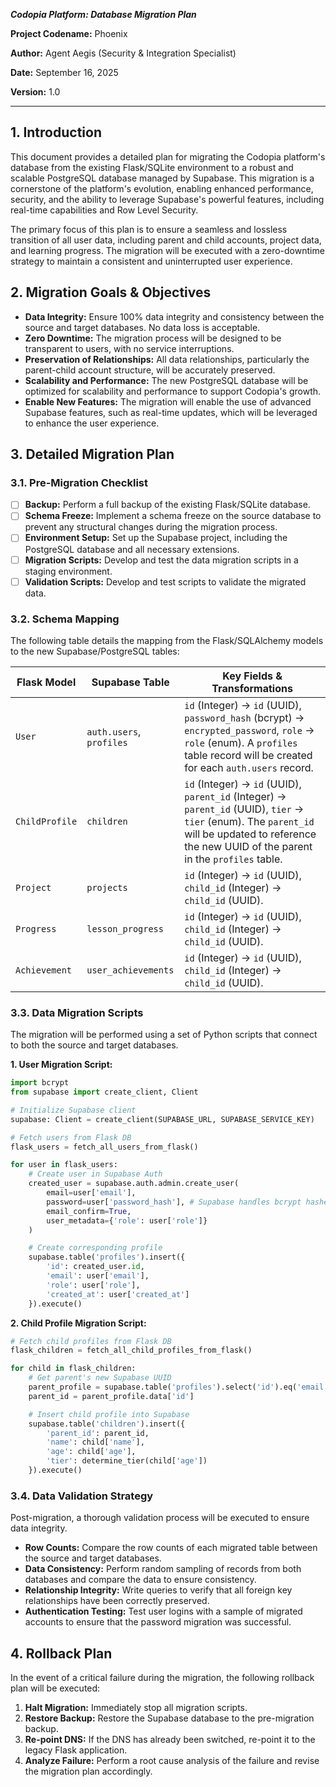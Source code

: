 


_**Codopia Platform: Database Migration Plan**_

**Project Codename:** Phoenix

**Author:** Agent Aegis (Security & Integration Specialist)

**Date:** September 16, 2025

**Version:** 1.0

---

## 1. Introduction

This document provides a detailed plan for migrating the Codopia platform's database from the existing Flask/SQLite environment to a robust and scalable PostgreSQL database managed by Supabase. This migration is a cornerstone of the platform's evolution, enabling enhanced performance, security, and the ability to leverage Supabase's powerful features, including real-time capabilities and Row Level Security.

The primary focus of this plan is to ensure a seamless and lossless transition of all user data, including parent and child accounts, project data, and learning progress. The migration will be executed with a zero-downtime strategy to maintain a consistent and uninterrupted user experience.

## 2. Migration Goals & Objectives

*   **Data Integrity:** Ensure 100% data integrity and consistency between the source and target databases. No data loss is acceptable.
*   **Zero Downtime:** The migration process will be designed to be transparent to users, with no service interruptions.
*   **Preservation of Relationships:** All data relationships, particularly the parent-child account structure, will be accurately preserved.
*   **Scalability and Performance:** The new PostgreSQL database will be optimized for scalability and performance to support Codopia's growth.
*   **Enable New Features:** The migration will enable the use of advanced Supabase features, such as real-time updates, which will be leveraged to enhance the user experience.




## 3. Detailed Migration Plan

### 3.1. Pre-Migration Checklist

- [ ] **Backup:** Perform a full backup of the existing Flask/SQLite database.
- [ ] **Schema Freeze:** Implement a schema freeze on the source database to prevent any structural changes during the migration process.
- [ ] **Environment Setup:** Set up the Supabase project, including the PostgreSQL database and all necessary extensions.
- [ ] **Migration Scripts:** Develop and test the data migration scripts in a staging environment.
- [ ] **Validation Scripts:** Develop and test scripts to validate the migrated data.

### 3.2. Schema Mapping

The following table details the mapping from the Flask/SQLAlchemy models to the new Supabase/PostgreSQL tables:

| Flask Model      | Supabase Table        | Key Fields & Transformations                                                                                                                                                               |
| ---------------- | --------------------- | ------------------------------------------------------------------------------------------------------------------------------------------------------------------------------------------ |
| `User`           | `auth.users`, `profiles` | `id` (Integer) -> `id` (UUID), `password_hash` (bcrypt) -> `encrypted_password`, `role` -> `role` (enum). A `profiles` table record will be created for each `auth.users` record.          |
| `ChildProfile`   | `children`            | `id` (Integer) -> `id` (UUID), `parent_id` (Integer) -> `parent_id` (UUID), `tier` -> `tier` (enum). The `parent_id` will be updated to reference the new UUID of the parent in the `profiles` table. |
| `Project`        | `projects`            | `id` (Integer) -> `id` (UUID), `child_id` (Integer) -> `child_id` (UUID).                                                                                                                  |
| `Progress`       | `lesson_progress`     | `id` (Integer) -> `id` (UUID), `child_id` (Integer) -> `child_id` (UUID).                                                                                                                  |
| `Achievement`    | `user_achievements`   | `id` (Integer) -> `id` (UUID), `child_id` (Integer) -> `child_id` (UUID).                                                                                                                  |

### 3.3. Data Migration Scripts

The migration will be performed using a set of Python scripts that connect to both the source and target databases.

**1. User Migration Script:**

```python
import bcrypt
from supabase import create_client, Client

# Initialize Supabase client
supabase: Client = create_client(SUPABASE_URL, SUPABASE_SERVICE_KEY)

# Fetch users from Flask DB
flask_users = fetch_all_users_from_flask()

for user in flask_users:
    # Create user in Supabase Auth
    created_user = supabase.auth.admin.create_user(
        email=user['email'],
        password=user['password_hash'], # Supabase handles bcrypt hashes
        email_confirm=True,
        user_metadata={'role': user['role']}
    )

    # Create corresponding profile
    supabase.table('profiles').insert({
        'id': created_user.id,
        'email': user['email'],
        'role': user['role'],
        'created_at': user['created_at']
    }).execute()
```

**2. Child Profile Migration Script:**

```python
# Fetch child profiles from Flask DB
flask_children = fetch_all_child_profiles_from_flask()

for child in flask_children:
    # Get parent's new Supabase UUID
    parent_profile = supabase.table('profiles').select('id').eq('email', child['parent_email']).single().execute()
    parent_id = parent_profile.data['id']

    # Insert child profile into Supabase
    supabase.table('children').insert({
        'parent_id': parent_id,
        'name': child['name'],
        'age': child['age'],
        'tier': determine_tier(child['age'])
    }).execute()
```

### 3.4. Data Validation Strategy

Post-migration, a thorough validation process will be executed to ensure data integrity.

*   **Row Counts:** Compare the row counts of each migrated table between the source and target databases.
*   **Data Consistency:** Perform random sampling of records from both databases and compare the data to ensure consistency.
*   **Relationship Integrity:** Write queries to verify that all foreign key relationships have been correctly preserved.
*   **Authentication Testing:** Test user logins with a sample of migrated accounts to ensure that the password migration was successful.

## 4. Rollback Plan

In the event of a critical failure during the migration, the following rollback plan will be executed:

1.  **Halt Migration:** Immediately stop all migration scripts.
2.  **Restore Backup:** Restore the Supabase database to the pre-migration backup.
3.  **Re-point DNS:** If the DNS has already been switched, re-point it to the legacy Flask application.
4.  **Analyze Failure:** Perform a root cause analysis of the failure and revise the migration plan accordingly.



